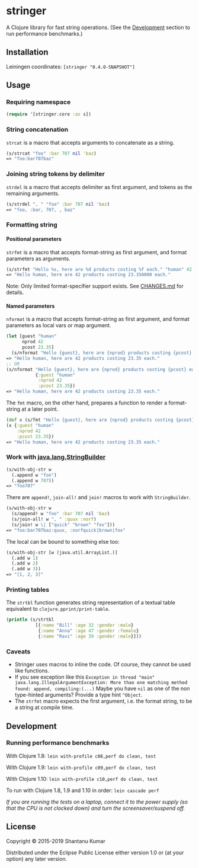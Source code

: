 # stringer

A Clojure library for fast string operations. (See the [Development](#development) section to run performance
benchmarks.)


## Installation

Leiningen coordinates: `[stringer "0.4.0-SNAPSHOT"]`


## Usage

### Requiring namespace

```clojure
(require '[stringer.core :as s])
```

### String concatenation

`strcat` is a macro that accepts arguments to concatenate as a string.

```clojure
(s/strcat "foo" :bar 707 nil 'baz)
=> "foo:bar707baz"
```

### Joining string tokens by delimiter

`strdel` is a macro that accepts delimiter as first argument, and tokens as
the remaining arguments.

```clojure
(s/strdel ", " "foo" :bar 707 nil 'baz)
=> "foo, :bar, 707, , baz"
```

### Formatting string

#### Positional parameters

`strfmt` is a macro that accepts format-string as first argument, and format
parameters as arguments.

```clojure
(s/strfmt "Hello %s, here are %d products costing %f each." "human" 42 23.35)
=> "Hello human, here are 42 products costing 23.350000 each."
```

Note: Only limited format-specifier support exists. See [CHANGES.md](CHANGES.md) for details.

#### Named parameters

`nformat` is a macro that accepts format-string as first argument, and format
parameters as local vars or map argument.

```clojure
(let [guest "human"
      nprod 42
      pcost 23.35]
  (s/nformat "Hello {guest}, here are {nprod} products costing {pcost} each."))
=> "Hello human, here are 42 products costing 23.35 each."
;; OR
(s/nformat "Hello {guest}, here are {nprod} products costing {pcost} each."
           {:guest "human"
            :nprod 42
            :pcost 23.35})
=> "Hello human, here are 42 products costing 23.35 each."
```

The `fmt` macro, on the other hand, prepares a function to render a
format-string at a later point.

```clojure
(def x (s/fmt "Hello {guest}, here are {nprod} products costing {pcost} each."))
(x {:guest "human"
    :nprod 42
    :pcost 23.35})
=> "Hello human, here are 42 products costing 23.35 each."
```

### Work with [java.lang.StringBuilder](https://docs.oracle.com/javase/8/docs/api/java/lang/StringBuilder.html)

```clojure
(s/with-obj-str w
  (.append w "foo")
  (.append w 707))
=> "foo707"
```

There are `append!`, `join-all!` and `join!` macros to work with `StringBuilder`.

```clojure
(s/with-obj-str w
  (s/append! w "foo" :bar 707 nil 'baz)
  (s/join-all! w ", " :quux :norf)
  (s/join! w \| ["quick" "brown" "fox"]))
=> "foo:bar707baz:quux, :norfquick|brown|fox"
```

The local can be bound to something else too:

```clojure
(s/with-obj-str [w (java.util.ArrayList.)]
  (.add w 1)
  (.add w 2)
  (.add w 3))
=> "[1, 2, 3]"
```

### Printing tables

The `strtbl` function generates string representation of a textual table equivalent to `clojure.pprint/print-table`.

```clojure
(println (s/strtbl
           [{:name "Bill" :age 32 :gender :male}
            {:name "Anna" :age 47 :gender :female}
            {:name "Ravi" :age 39 :gender :male}]))
```


### Caveats

* Stringer uses macros to inline the code. Of course, they cannot be used like functions.
* If you see exception like this
   `Exception in thread "main" java.lang.IllegalArgumentException: More than one matching method found: append, compiling:(...)`
   Maybe you have `nil` as one of the non type-hinted arguments? Provide a type hint `^Object`.
* The `strfmt` macro expects the first argument, i.e. the format string, to be a string at compile time.


## Development

### Running performance benchmarks

With Clojure 1.8: `lein with-profile c08,perf do clean, test`

With Clojure 1.9: `lein with-profile c09,perf do clean, test`

With Clojure 1.10: `lein with-profile c10,perf do clean, test`

To run with Clojure 1.8, 1.9 and 1.10 in order: `lein cascade perf`

_If you are running the tests on a laptop, connect it to the power supply (so that the CPU is not clocked down) and
turn the screensaver/suspend off._


## License

Copyright © 2015-2019 Shantanu Kumar

Distributed under the Eclipse Public License either version 1.0 or (at
your option) any later version.
